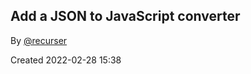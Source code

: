 ## Add a JSON to JavaScript converter

By [@recurser](https://github.com/recurser)

Created 2022-02-28 15:38
